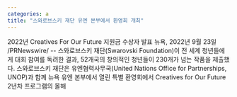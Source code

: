 ```yaml
---
categories: a
title: "스와로브스키 재단 유엔 본부에서 환영회 개최"
---
```

2022년 Creatives For Our Future 지원금 수상자 발표  뉴욕, 2022년 9월 23일 /PRNewswire/ -- 스와로브스키 재단(Swarovski Foundation)이 전 세계 청년들에게 대회 참여를 독려한 결과, 52개국의 창의적인 청년들이 230개가 넘는 작품을 제출했다. 스와로브스키 재단은 유엔협력사무국(United Nations Office for Partnerships, UNOP)과 함께 뉴욕 유엔 본부에서 열린 특별 환영회에서 Creatives for Our Future 2년차 프로그램의 올해 